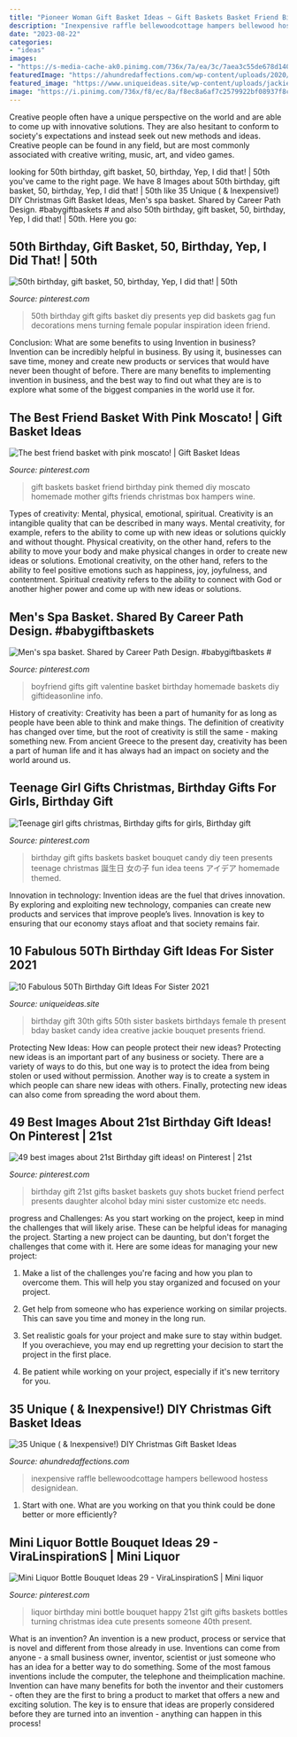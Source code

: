 ```yaml
---
title: "Pioneer Woman Gift Basket Ideas ~ Gift Baskets Basket Friend Birthday Pink Themed Diy Moscato Homemade Mother Gifts Friends Christmas Box Hampers Wine"
description: "Inexpensive raffle bellewoodcottage hampers bellewood hostess designidean"
date: "2023-08-22"
categories:
- "ideas"
images:
- "https://s-media-cache-ak0.pinimg.com/736x/7a/ea/3c/7aea3c55de678d1402f85298120b219b--birthday-gift-baskets-st-birthday-gifts.jpg"
featuredImage: "https://ahundredaffections.com/wp-content/uploads/2020/08/IMG_0704-735x1103.jpg"
featured_image: "https://www.uniqueideas.site/wp-content/uploads/jackies-30-th-birthday-gifts-pinterest-30th-birthdays-and-30.jpg"
image: "https://i.pinimg.com/736x/f8/ec/8a/f8ec8a6af7c2579922bf08937f8c39d3--birthday-gift-baskets-girl-birthday-gifts.jpg"
---
```



Creative people often have a unique perspective on the world and are able to come up with innovative solutions. They are also hesitant to conform to society's expectations and instead seek out new methods and ideas. Creative people can be found in any field, but are most commonly associated with creative writing, music, art, and video games.

	

		
looking for 50th birthday, gift basket, 50, birthday, Yep, I did that! | 50th you've came to the right page. We have 8 Images about 50th birthday, gift basket, 50, birthday, Yep, I did that! | 50th like 35 Unique ( &amp; Inexpensive!) DIY Christmas Gift Basket Ideas, Men&#039;s spa basket. Shared by Career Path Design. #babygiftbaskets # and also 50th birthday, gift basket, 50, birthday, Yep, I did that! | 50th. Here you go:
		
    
## 50th Birthday, Gift Basket, 50, Birthday, Yep, I Did That! | 50th

<img loading=lazy src="https://i.pinimg.com/736x/01/bb/0a/01bb0a1bf8b0e0349ceaba480c22b755--birthday-gift-baskets-th-birthday-gifts.jpg" onerror="this.onerror=null;this.src='https://tse4.mm.bing.net/th?id=OIP.1gZtBY1V0M-yPCw4ph0rEwHaJ3&amp;pid=15.1';" alt="50th birthday, gift basket, 50, birthday, Yep, I did that! | 50th">

_Source: pinterest.com_

>50th birthday gift gifts basket diy presents yep did baskets gag fun decorations mens turning female popular inspiration ideen friend. 

	

Conclusion: What are some benefits to using Invention in business?
Invention can be incredibly helpful in business. By using it, businesses can save time, money and create new products or services that would have never been thought of before. There are many benefits to implementing invention in business, and the best way to find out what they are is to explore what some of the biggest companies in the world use it for.

    
## The Best Friend Basket With Pink Moscato! | Gift Basket Ideas

<img loading=lazy src="https://s-media-cache-ak0.pinimg.com/736x/69/2b/60/692b60db09f4d4c824a69d01a12d973e.jpg" onerror="this.onerror=null;this.src='https://tse2.mm.bing.net/th?id=OIP.4-A23mN-4u408x0cAscckwHaJ3&amp;pid=15.1';" alt="The best friend basket with pink moscato! | Gift Basket Ideas">

_Source: pinterest.com_

>gift baskets basket friend birthday pink themed diy moscato homemade mother gifts friends christmas box hampers wine. 

	

Types of creativity: Mental, physical, emotional, spiritual.
Creativity is an intangible quality that can be described in many ways. Mental creativity, for example, refers to the ability to come up with new ideas or solutions quickly and without thought. Physical creativity, on the other hand, refers to the ability to move your body and make physical changes in order to create new ideas or solutions. Emotional creativity, on the other hand, refers to the ability to feel positive emotions such as happiness, joy, joyfulness, and contentment. Spiritual creativity refers to the ability to connect with God or another higher power and come up with new ideas or solutions.

    
## Men&#039;s Spa Basket. Shared By Career Path Design. #babygiftbaskets #

<img loading=lazy src="https://i.pinimg.com/originals/e4/c2/bc/e4c2bc694e2b62793db843fbeafc4d07.jpg" onerror="this.onerror=null;this.src='https://tse2.mm.bing.net/th?id=OIP.yD98JUyMSqun2jHGLvQd6wHaJ4&amp;pid=15.1';" alt="Men&#039;s spa basket. Shared by Career Path Design. #babygiftbaskets #">

_Source: pinterest.com_

>boyfriend gifts gift valentine basket birthday homemade baskets diy giftideasonline info. 

	

History of creativity:
Creativity has been a part of humanity for as long as people have been able to think and make things. The definition of creativity has changed over time, but the root of creativity is still the same - making something new. From ancient Greece to the present day, creativity has been a part of human life and it has always had an impact on society and the world around us.

    
## Teenage Girl Gifts Christmas, Birthday Gifts For Girls, Birthday Gift

<img loading=lazy src="https://i.pinimg.com/736x/f8/ec/8a/f8ec8a6af7c2579922bf08937f8c39d3--birthday-gift-baskets-girl-birthday-gifts.jpg" onerror="this.onerror=null;this.src='https://tse2.mm.bing.net/th?id=OIP.1pyc9NW6H6nZOaFyESPG3gHaJ3&amp;pid=15.1';" alt="Teenage girl gifts christmas, Birthday gifts for girls, Birthday gift">

_Source: pinterest.com_

>birthday gift gifts baskets basket bouquet candy diy teen presents teenage christmas 誕生日 女の子 fun idea teens アイデア homemade themed. 

	

Innovation in technology:
Invention ideas are the fuel that drives innovation. By exploring and exploiting new technology, companies can create new products and services that improve people’s lives. Innovation is key to ensuring that our economy stays afloat and that society remains fair.

    
## 10 Fabulous 50Th Birthday Gift Ideas For Sister 2021

<img loading=lazy src="https://www.uniqueideas.site/wp-content/uploads/jackies-30-th-birthday-gifts-pinterest-30th-birthdays-and-30.jpg" onerror="this.onerror=null;this.src='https://tse3.mm.bing.net/th?id=OIP.KksnitokHwcGkVzO08K9zgHaJ4&amp;pid=15.1';" alt="10 Fabulous 50Th Birthday Gift Ideas For Sister 2021">

_Source: uniqueideas.site_

>birthday gift 30th gifts 50th sister baskets birthdays female th present bday basket candy idea creative jackie bouquet presents friend. 

	

Protecting New Ideas: How can people protect their new ideas?
Protecting new ideas is an important part of any business or society. There are a variety of ways to do this, but one way is to protect the idea from being stolen or used without permission. Another way is to create a system in which people can share new ideas with others. Finally, protecting new ideas can also come from spreading the word about them.

    
## 49 Best Images About 21st Birthday Gift Ideas! On Pinterest | 21st

<img loading=lazy src="https://s-media-cache-ak0.pinimg.com/736x/7a/ea/3c/7aea3c55de678d1402f85298120b219b--birthday-gift-baskets-st-birthday-gifts.jpg" onerror="this.onerror=null;this.src='https://tse4.mm.bing.net/th?id=OIP.D9VpoN38vzOg_IlYQZzBNAHaJ3&amp;pid=15.1';" alt="49 best images about 21st Birthday gift ideas! on Pinterest | 21st">

_Source: pinterest.com_

>birthday gift 21st gifts basket baskets guy shots bucket friend perfect presents daughter alcohol bday mini sister customize etc needs. 

	

progress and Challenges: As you start working on the project, keep in mind the challenges that will likely arise. These can be helpful ideas for managing the project.
Starting a new project can be daunting, but don't forget the challenges that come with it. Here are some ideas for managing your new project:
1. Make a list of the challenges you're facing and how you plan to overcome them. This will help you stay organized and focused on your project.

2. Get help from someone who has experience working on similar projects. This can save you time and money in the long run.

3. Set realistic goals for your project and make sure to stay within budget. If you overachieve, you may end up regretting your decision to start the project in the first place.

4. Be patient while working on your project, especially if it's new territory for you.

    
## 35 Unique ( &amp; Inexpensive!) DIY Christmas Gift Basket Ideas

<img loading=lazy src="https://ahundredaffections.com/wp-content/uploads/2020/08/IMG_0704-735x1103.jpg" onerror="this.onerror=null;this.src='https://tse1.mm.bing.net/th?id=OIP.gGPngUUhB3SUI9TGvWCSCwHaLH&amp;pid=15.1';" alt="35 Unique ( &amp; Inexpensive!) DIY Christmas Gift Basket Ideas">

_Source: ahundredaffections.com_

>inexpensive raffle bellewoodcottage hampers bellewood hostess designidean. 

	

1. Start with one. What are you working on that you think could be done better or more efficiently?

    
## Mini Liquor Bottle Bouquet Ideas 29 - ViraLinspirationS | Mini Liquor

<img loading=lazy src="https://i.pinimg.com/originals/be/be/97/bebe9702e34041f49599c725bc6afe82.jpg" onerror="this.onerror=null;this.src='https://tse3.mm.bing.net/th?id=OIP.bQySpytZqtAe96mC4RU9XAHaJ6&amp;pid=15.1';" alt="Mini Liquor Bottle Bouquet Ideas 29 - ViraLinspirationS | Mini liquor">

_Source: pinterest.com_

>liquor birthday mini bottle bouquet happy 21st gift gifts baskets bottles turning christmas idea cute presents someone 40th present. 

	

What is an invention?
An invention is a new product, process or service that is novel and different from those already in use. Inventions can come from anyone - a small business owner, inventor, scientist or just someone who has an idea for a better way to do something. Some of the most famous inventions include the computer, the telephone and theimplication machine. 
Invention can have many benefits for both the inventor and their customers - often they are the first to bring a product to market that offers a new and exciting solution. The key is to ensure that ideas are properly considered before they are turned into an invention - anything can happen in this process!

